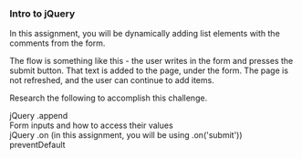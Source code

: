 ### Intro to jQuery

In this assignment, you will be dynamically adding list elements with the comments from the form.  

The flow is something like this - the user writes in the form and presses the submit button. That text is added to the page, under the form. The page is not refreshed, and the user can continue to add items.

Research the following to accomplish this challenge.

jQuery .append  
Form inputs and how to access their values  
jQuery .on (in this assignment, you will be using .on('submit'))  
preventDefault  


